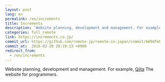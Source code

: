 ```yaml
---
layout: post
lang: en
permalink: /en/increments
title: Increments
description: 'Website planning, development and management. For example, Qiita The website for programmers.'
categories: full_remote
link: https://increments.co.jp/
commit_url: https://github.com/remote-jp/remote-in-japan/commit/b69dfeba9256bf20978bc929423c5c439b808250
commit_at:  2016-02-28 20:19:13 +0900
redirect_from:
  - /en/increments
---
```


<p>Website planning, development and management. For example, <a href="https://qiita.com">Qiita</a> The website for programmers.</p>
